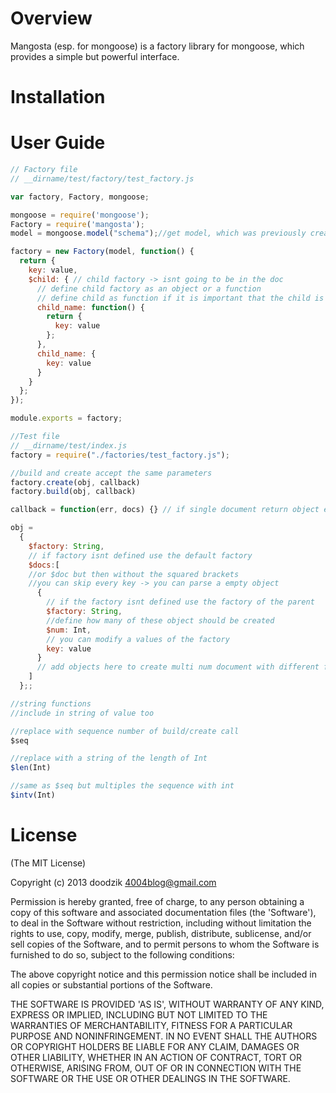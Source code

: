 # Overview

Mangosta (esp. for mongoose) is a factory library for mongoose, which provides a simple but powerful interface.

# Installation

# User Guide

```javascript
// Factory file
// __dirname/test/factory/test_factory.js

var factory, Factory, mongoose;

mongoose = require('mongoose');
Factory = require('mangosta');
model = mongoose.model("schema");//get model, which was previously created

factory = new Factory(model, function() {
  return {
    key: value,
    $child: { // child factory -> isnt going to be in the doc
      // define child factory as an object or a function
      // define child as function if it is important that the child is build on every build/create operation
      child_name: function() {
        return {
          key: value
        };
      },
      child_name: {
        key: value
      }
    }
  };
});

module.exports = factory;

//Test file
// __dirname/test/index.js
factory = require("./factories/test_factory.js");

//build and create accept the same parameters
factory.create(obj, callback)
factory.build(obj, callback)

callback = function(err, docs) {} // if single document return object else Array Object

obj =
  {
    $factory: String,
    // if factory isnt defined use the default factory 
    $docs:[ 
    //or $doc but then without the squared brackets
    //you can skip every key -> you can parse a empty object
      {
        // if the factory isnt defined use the factory of the parent
        $factory: String,
        //define how many of these object should be created
        $num: Int,
        // you can modify a values of the factory
        key: value
      }
      // add objects here to create multi num document with different factory or/and value for key of main factory
    ]
  };;

//string functions
//include in string of value too

//replace with sequence number of build/create call
$seq 

//replace with a string of the length of Int 
$len(Int)

//same as $seq but multiples the sequence with int
$intv(Int)

```

# License

(The MIT License)

Copyright (c) 2013 doodzik <4004blog@gmail.com>

Permission is hereby granted, free of charge, to any person obtaining a copy of this software and associated documentation files (the 'Software'), to deal in the Software without restriction, including without limitation the rights to use, copy, modify, merge, publish, distribute, sublicense, and/or sell copies of the Software, and to permit persons to whom the Software is furnished to do so, subject to the following conditions:

The above copyright notice and this permission notice shall be included in all copies or substantial portions of the Software.

THE SOFTWARE IS PROVIDED 'AS IS', WITHOUT WARRANTY OF ANY KIND, EXPRESS OR IMPLIED, INCLUDING BUT NOT LIMITED TO THE WARRANTIES OF MERCHANTABILITY, FITNESS FOR A PARTICULAR PURPOSE AND NONINFRINGEMENT. IN NO EVENT SHALL THE AUTHORS OR COPYRIGHT HOLDERS BE LIABLE FOR ANY CLAIM, DAMAGES OR OTHER LIABILITY, WHETHER IN AN ACTION OF CONTRACT, TORT OR OTHERWISE, ARISING FROM, OUT OF OR IN CONNECTION WITH THE SOFTWARE OR THE USE OR OTHER DEALINGS IN THE SOFTWARE.
